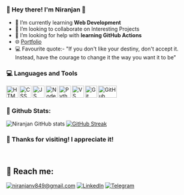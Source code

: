### 👋 Hey there! I'm Niranjan 🚀

- 🌱 I’m currently learning **Web Development**
- 👯 I’m looking to collaborate on Interesting Projects
- 🤔 I’m looking for help with **learning GitHub Actions**
- 🌐 <a href="https://niranjan-v.web.app">Portfolio</a>
- 💻 Favourite quote:- "If you don't like your destiny, don't accept it. Instead, have the courage to change it the way you want it to be" 


### 💻 Languages and Tools

<img align="left" height="32px" width="32px" alt="HTML logo" src="https://bit.ly/3gP4Qgx">
<img align="left" height="32px" width="32px" alt="CSS logo" src="https://bit.ly/37iML7j">
<img align="left" height="32px" width="32px" alt="JS logo" src="https://bit.ly/3r1kzxY">
<img align="left" height="32px" width="32px" alt="Node.js logo" src="https://bit.ly/3rw9m8C">
<img align="left" height="32px" width="32px" alt="Python logo" src="https://bit.ly/3nk4bGw">
<img align="left" height="32px" width="32px" alt="VS Сode logo" src="https://bit.ly/3qZmQcU">
<img align="left" height="32px" width="32px" alt="Git logo" src="https://bit.ly/34ayuYn">
<img align="left" height="32px" width="50px" alt="GitHub logo" src="https://i.ibb.co/pKq7CXS/download-removebg-preview.png">

<br/>
<br/>


### 🌵 Github Stats:

![Niranjan GitHub stats](https://github-readme-stats.vercel.app/api?username=niranjanv849&show_icons=true&theme=radical) 
[![GitHub Streak](https://github-readme-streak-stats.herokuapp.com/?user=niranjanv849&theme=radical)](https://git.io/streak-stats) 


### 👋 Thanks for visiting! I appreciate it!

<br/>

## 🚀 Reach me:

<a href="mailto:niranjanv849@gmail.com">![niranjanv849@gmail.com](https://img.shields.io/badge/Gmail-D14836?style=for-the-badge&logo=gmail&logoColor=white)</a> 
<a href="https://www.linkedin.com/in/niranjanv849/">![LinkedIn](https://img.shields.io/badge/LinkedIn-0077B5?style=for-the-badge&logo=linkedin&logoColor=white)</a> 
<a href="https://t.me/niranjanv849">![Telegram](https://img.shields.io/badge/Telegram-2CA5E0?style=for-the-badge&logo=telegram&logoColor=white)</a>
